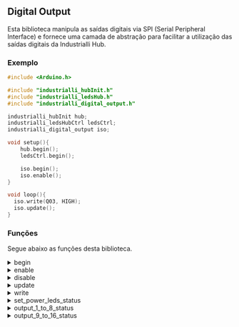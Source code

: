 ## Digital Output
Esta biblioteca manipula as saídas digitais via SPI (Serial Peripheral Interface) e fornece uma camada de abstração para facilitar a utilização das saídas digitais da Industrialli Hub.

### Exemplo

```c
#include <Arduino.h>

#include "industrialli_hubInit.h"
#include "industrialli_ledsHub.h"
#include "industrialli_digital_output.h"

industrialli_hubInit hub;
industrialli_ledsHubCtrl ledsCtrl;
industrialli_digital_output iso;

void setup(){
	hub.begin();
	ledsCtrl.begin();

	iso.begin();
	iso.enable();
}

void loop(){
  iso.write(Q03, HIGH);
  iso.update();	
}
```

### Funções

Segue abaixo as funções desta biblioteca.

<details>
<summary>begin</summary>

Inicializa a biblioteca.

**Parâmetros:** void

**Retorno:** void
</details>

<details>
<summary>enable</summary>

Habilita as saídas digitais da Hub.

**Parâmetros:** void

**Retorno:** void
</details>

<details>
<summary>disable</summary>

Desabilita as saídas digitais da Hub.

**Parâmetros:** void

**Retorno:** void
</details>

<details>
<summary>update</summary>

Atualiza as saídas digitais da hub. Está função envia os valores de todas as saídas digitais para o CI via SPI.

**Parâmetros:** void

**Retorno:** void
</details>

<details>
<summary>write</summary>

Está função atualiza o valor da saída digital para ser enviada posteriormente pela função update.

**Parâmetros:** 

- uint8_t _port: número da porta da saída digital. 
- bool _value: valor.

**Retorno:** void
</details>

<details>
<summary>set_power_leds_status</summary>

Seta os leds da alimentação conforme seu status.

**Parâmetros:** void

**Retorno:** void
</details>

<details>
<summary>output_1_to_8_status</summary>

Retorna verdadeiro para operação normal e falso para anomalia nas saídas de 1 a 8.

**Parâmetros:** void

**Retorno:** bool
</details>

<details>
<summary>output_9_to_16_status</summary>

Retorna verdadeiro para operação normal e falso para anomalia nas saídas de 9 a 16.

**Parâmetros:** void

**Retorno:** void
</details>
